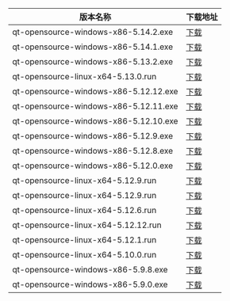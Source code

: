 <table>
<thead><tr><th>版本名称</th><th>下载地址</th></tr></thead>
<tbody>
<tr><td>qt-opensource-windows-x86-5.14.2.exe</td><td><a href="https://mbd.pub/o/bread/YZWWkppyZg==">下载</a></td></tr>
<tr><td>qt-opensource-windows-x86-5.14.1.exe</td><td><a href="https://mbd.pub/o/bread/YZWWkppyaA==">下载</a></td></tr>
<tr><td>qt-opensource-windows-x86-5.13.2.exe</td><td><a href="https://mbd.pub/o/bread/aJaVmppt">下载</a></td></tr>
<tr><td>qt-opensource-linux-x64-5.13.0.run</td><td><a href="https://mbd.pub/o/bread/YZWWkppyZQ==">下载</a></td></tr>
<tr><td>qt-opensource-windows-x86-5.12.12.exe</td><td><a href="https://mbd.pub/o/bread/YZWWkppubA==">下载</a></td></tr>
<tr><td>qt-opensource-windows-x86-5.12.11.exe</td><td><a href="https://mbd.pub/o/bread/YZWUk5xvZQ==">下载</a></td></tr>
<tr><td>qt-opensource-windows-x86-5.12.10.exe</td><td><a href="https://mbd.pub/o/bread/YZWWkppubQ==">下载</a></td></tr>
<tr><td>qt-opensource-windows-x86-5.12.9.exe</td><td><a href="https://mbd.pub/o/bread/YZWWkppxbA==">下载</a></td></tr>
<tr><td>qt-opensource-windows-x86-5.12.8.exe</td><td><a href="https://mbd.pub/o/bread/YZWWkppxbQ==">下载</a></td></tr>
<tr><td>qt-opensource-windows-x86-5.12.0.exe</td><td><a href="https://mbd.pub/o/bread/mbd-YZWUkp9qaQ==">下载</a></td></tr>
<tr><td>qt-opensource-linux-x64-5.12.9.run</td><td><a href="https://mbd.pub/o/bread/YZWWkppvZA==">下载</a></td></tr>
<tr><td>qt-opensource-linux-x64-5.12.9.run</td><td><a href="https://mbd.pub/o/bread/YZWWkppuag==">下载</a></td></tr>
<tr><td>qt-opensource-linux-x64-5.12.6.run</td><td><a href="https://mbd.pub/o/bread/YZWWkppuaQ==">下载</a></td></tr>
<tr><td>qt-opensource-linux-x64-5.12.12.run</td><td><a href="https://mbd.pub/o/bread/YZWWkppuaA==">下载</a></td></tr>
<tr><td>qt-opensource-linux-x64-5.12.1.run</td><td><a href="https://mbd.pub/o/bread/YZWWkppuZw==">下载</a></td></tr>
<tr><td>qt-opensource-linux-x64-5.10.0.run</td><td><a href="https://mbd.pub/o/bread/YZWWkppuZg==">下载</a></td></tr>
<tr><td>qt-opensource-windows-x86-5.9.8.exe</td><td><a href="https://mbd.pub/o/bread/aJaVmppv">下载</a></td></tr>
<tr><td>qt-opensource-windows-x86-5.9.0.exe</td><td><a href="https://mbd.pub/o/bread/YZWWkppuZA==">下载</a></td></tr>
</tbody>
</table>
